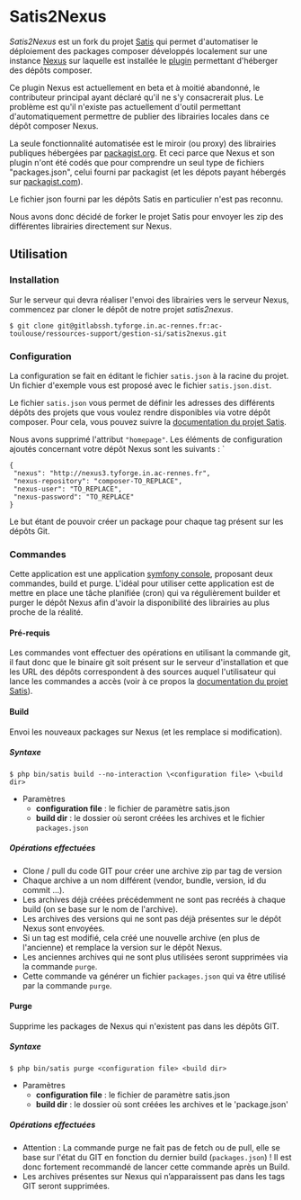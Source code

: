 # Satis2Nexus

*Satis2Nexus* est un fork du projet [Satis](https://github.com/composer/satis) qui permet d'automatiser le déploiement des packages composer développés localement sur une instance [Nexus](<https://github.com/sonatype/nexus-public>) sur laquelle est installée le [plugin](<https://github.com/sonatype-nexus-community/nexus-repository-composer>) permettant d'héberger des dépôts composer. 

Ce plugin Nexus est actuellement en beta et à moitié abandonné, le contributeur principal ayant déclaré qu'il ne s'y consacrerait plus. Le problème est qu'il n'existe pas actuellement d'outil permettant d'automatiquement permettre de publier des librairies locales dans ce dépôt composer Nexus. 

La seule fonctionnalité automatisée est le miroir (ou proxy) des librairies publiques hébergées par [packagist.org](https://packagist.org). Et ceci parce que Nexus et son plugin n'ont été codés que pour comprendre un seul type de fichiers "packages.json", celui fourni par packagist (et les dépots payant hébergés sur [packagist.com](https://packagist.com)). 

Le fichier json fourni par les dépôts Satis en particulier n'est pas reconnu. 

Nous avons donc décidé de forker le projet Satis pour envoyer les zip des différentes librairies directement sur Nexus. 

## Utilisation

### Installation

Sur le serveur qui devra réaliser l'envoi des librairies vers le serveur Nexus, commencez par cloner le dépôt de notre projet *satis2nexus*.

```
$ git clone git@gitlabssh.tyforge.in.ac-rennes.fr:ac-toulouse/ressources-support/gestion-si/satis2nexus.git
```

### Configuration

La configuration se fait en éditant le fichier `satis.json` à la racine du projet. Un fichier d'exemple vous est proposé avec le fichier `satis.json.dist`. 

Le fichier `satis.json` vous permet de définir les adresses des différents dépôts des projets que vous voulez rendre disponibles via votre dépôt composer. Pour cela, vous pouvez suivre la [documentation du projet Satis](<https://getcomposer.org/doc/articles/handling-private-packages-with-satis.md#setup>).

Nous avons supprimé l'attribut `"homepage"`. 
Les éléments de configuration ajoutés concernant votre dépôt Nexus sont les suivants : `

```
{
 "nexus": "http://nexus3.tyforge.in.ac-rennes.fr",
 "nexus-repository": "composer-TO_REPLACE",
 "nexus-user": "TO_REPLACE",
 "nexus-password": "TO_REPLACE"
}
```

Le but étant de pouvoir créer un package pour chaque tag présent sur les dépôts Git.

### Commandes

Cette application est une application [symfony console](https://symfony.com/doc/current/components/console.html), proposant deux commandes, build et purge. L'idéal pour utiliser cette application est de mettre en place une tâche planifiée (cron) qui va régulièrement builder et purger le dépôt Nexus afin d'avoir la disponibilité des librairies au plus proche de la réalité. 

#### Pré-requis

Les commandes vont effectuer des opérations en utilisant la commande git, il faut donc que le binaire git soit présent sur le serveur d'installation et que les URL des dépôts correspondent à des sources auquel l'utilisateur qui lance les commandes a accès (voir à ce propos la [documentation du projet Satis](<https://getcomposer.org/doc/articles/handling-private-packages-with-satis.md#authentication>)).

#### Build

Envoi les nouveaux packages sur Nexus (et les remplace si modification).

##### Syntaxe

```
$ php bin/satis build --no-interaction \<configuration file> \<build dir>
```

- Paramètres
  - **configuration file** : le fichier de paramètre satis.json
  - **build dir** : le dossier où seront créées les archives et le fichier `packages.json`

##### Opérations effectuées

- Clone / pull du code GIT pour créer une archive zip par tag de version
- Chaque archive a un nom différent (vendor, bundle, version, id du commit ...). 
- Les archives déjà créées précédemment ne sont pas recréés à chaque build (on se base sur le nom de l'archive).
- Les archives des versions qui ne sont pas déjà présentes sur le dépôt Nexus sont envoyées.
- Si un tag est modifié, cela créé une nouvelle archive (en plus de l'ancienne) et remplace la version sur le dépôt Nexus.
- Les anciennes archives qui ne sont plus utilisées seront supprimées via la commande `purge`.
- Cette commande va générer un fichier `packages.json` qui va être utilisé par la commande `purge`.

#### Purge

Supprime les packages de Nexus qui n'existent pas dans les dépôts GIT.

##### Syntaxe

```
$ php bin/satis purge <configuration file> <build dir>
```

- Paramètres
  - **configuration file** : le fichier de paramètre satis.json
  - **build dir** : le dossier où sont créées les archives et le 'package.json'

##### Opérations effectuées

- Attention : La commande purge ne fait pas de fetch ou de pull, elle se base sur l'état du GIT en fonction du dernier build (`packages.json`) ! Il est donc fortement recommandé de lancer cette commande après un Build.
- Les archives présentes sur Nexus qui n’apparaissent pas dans les tags GIT seront supprimées.